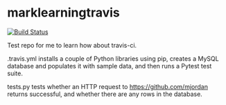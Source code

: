 marklearningtravis
==================

[![Build Status](https://travis-ci.org/mjordan/marklearningtravis.png?branch=master)](https://travis-ci.org/mjordan/marklearningtravis)

Test repo for me to learn how about travis-ci.

.travis.yml installs a couple of Python libraries using pip, creates a MySQL database and populates it with sample data, and then runs a Pytest test suite.

tests.py tests whether an HTTP request to https://github.com/mjordan returns successful, and whether there are any rows in the database.




